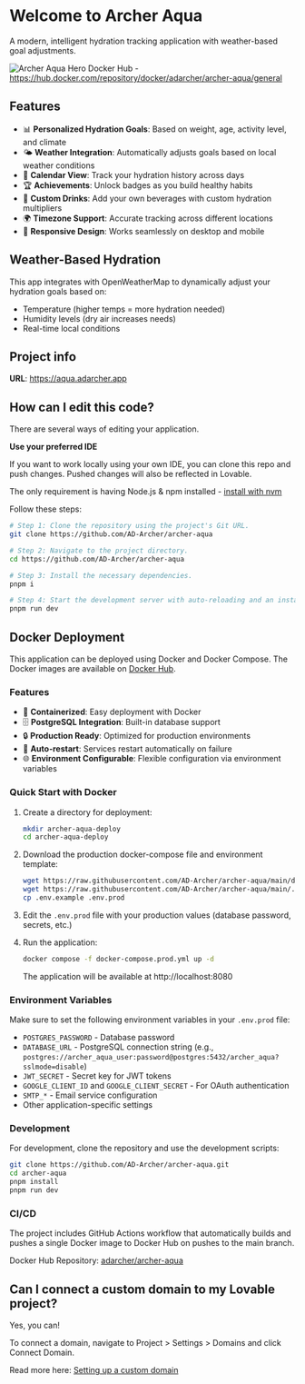 # Welcome to Archer Aqua

A modern, intelligent hydration tracking application with weather-based goal adjustments.

![Archer Aqua Hero](https://aqua.adarcher.app/assets/hero-image-VCssyCnr.png)
Docker Hub - https://hub.docker.com/repository/docker/adarcher/archer-aqua/general

## Features

- 📊 **Personalized Hydration Goals**: Based on weight, age, activity level, and climate
- 🌤️ **Weather Integration**: Automatically adjusts goals based on local weather conditions
- 📅 **Calendar View**: Track your hydration history across days
- 🏆 **Achievements**: Unlock badges as you build healthy habits
- 🥤 **Custom Drinks**: Add your own beverages with custom hydration multipliers
- 🌍 **Timezone Support**: Accurate tracking across different locations
- 📱 **Responsive Design**: Works seamlessly on desktop and mobile

## Weather-Based Hydration

This app integrates with OpenWeatherMap to dynamically adjust your hydration goals based on:
- Temperature (higher temps = more hydration needed)
- Humidity levels (dry air increases needs)
- Real-time local conditions

## Project info

**URL**: https://aqua.adarcher.app

## How can I edit this code?

There are several ways of editing your application.


**Use your preferred IDE**

If you want to work locally using your own IDE, you can clone this repo and push changes. Pushed changes will also be reflected in Lovable.

The only requirement is having Node.js & npm installed - [install with nvm](https://github.com/nvm-sh/nvm#installing-and-updating)

Follow these steps:

```sh
# Step 1: Clone the repository using the project's Git URL.
git clone https://github.com/AD-Archer/archer-aqua

# Step 2: Navigate to the project directory.
cd https://github.com/AD-Archer/archer-aqua

# Step 3: Install the necessary dependencies.
pnpm i

# Step 4: Start the development server with auto-reloading and an instant preview.
pnpm run dev
```

## Docker Deployment

This application can be deployed using Docker and Docker Compose. The Docker images are available on [Docker Hub](https://hub.docker.com/repository/docker/adarcher/archer-aqua/general).

### Features

- 🐳 **Containerized**: Easy deployment with Docker
- 🗄️ **PostgreSQL Integration**: Built-in database support
- 🔒 **Production Ready**: Optimized for production environments
- 🔄 **Auto-restart**: Services restart automatically on failure
- 🌐 **Environment Configurable**: Flexible configuration via environment variables

### Quick Start with Docker

1. Create a directory for deployment:
   ```sh
   mkdir archer-aqua-deploy
   cd archer-aqua-deploy
   ```

2. Download the production docker-compose file and environment template:
   ```sh
   wget https://raw.githubusercontent.com/AD-Archer/archer-aqua/main/docker-compose.prod.yml
   wget https://raw.githubusercontent.com/AD-Archer/archer-aqua/main/.env.example
   cp .env.example .env.prod
   ```

3. Edit the `.env.prod` file with your production values (database password, secrets, etc.)

4. Run the application:
   ```sh
   docker compose -f docker-compose.prod.yml up -d
   ```

   The application will be available at http://localhost:8080

### Environment Variables

Make sure to set the following environment variables in your `.env.prod` file:

- `POSTGRES_PASSWORD` - Database password
- `DATABASE_URL` - PostgreSQL connection string (e.g., `postgres://archer_aqua_user:password@postgres:5432/archer_aqua?sslmode=disable`)
- `JWT_SECRET` - Secret key for JWT tokens
- `GOOGLE_CLIENT_ID` and `GOOGLE_CLIENT_SECRET` - For OAuth authentication
- `SMTP_*` - Email service configuration
- Other application-specific settings

### Development

For development, clone the repository and use the development scripts:

```sh
git clone https://github.com/AD-Archer/archer-aqua.git
cd archer-aqua
pnpm install
pnpm run dev
```

### CI/CD

The project includes GitHub Actions workflow that automatically builds and pushes a single Docker image to Docker Hub on pushes to the main branch.

Docker Hub Repository: [adarcher/archer-aqua](https://hub.docker.com/repository/docker/adarcher/archer-aqua/general)

## Can I connect a custom domain to my Lovable project?

Yes, you can!

To connect a domain, navigate to Project > Settings > Domains and click Connect Domain.

Read more here: [Setting up a custom domain](https://docs.lovable.dev/features/custom-domain#custom-domain)
